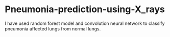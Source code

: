 # Pneumonia-prediction-using-X_rays
I have used random forest model and convolution neural network  to classify pneumonia affected lungs from normal lungs.
